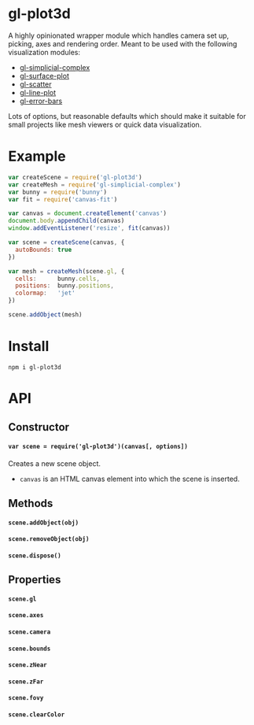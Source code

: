 gl-plot3d
==========
A highly opinionated wrapper module which handles camera set up, picking, axes and rendering order.  Meant to be used with the following visualization modules:

* [gl-simplicial-complex](https://github.com/mikolalysenko/gl-simplicial-complex)
* [gl-surface-plot](https://github.com/mikolalysenko/gl-surface-plot)
* [gl-scatter](https://github.com/mikolalysenko/gl-scatter-plot)
* [gl-line-plot](https://github.com/mikolalysenko/gl-line-plot)
* [gl-error-bars](https://github.com/mikolalysenko/gl-error-bars)

Lots of options, but reasonable defaults which should make it suitable for small projects like mesh viewers or quick data visualization.

# Example

```javascript
var createScene = require('gl-plot3d')
var createMesh = require('gl-simplicial-complex')
var bunny = require('bunny')
var fit = require('canvas-fit')

var canvas = document.createElement('canvas')
document.body.appendChild(canvas)
window.addEventListener('resize', fit(canvas))

var scene = createScene(canvas, {
  autoBounds: true
})

var mesh = createMesh(scene.gl, {
  cells:      bunny.cells,
  positions:  bunny.positions,
  colormap:   'jet'
})

scene.addObject(mesh)
```

# Install

```
npm i gl-plot3d
```

# API

## Constructor

#### `var scene = require('gl-plot3d')(canvas[, options])`

Creates a new scene object.

* `canvas` is an HTML canvas element into which the scene is inserted.

## Methods

#### `scene.addObject(obj)`

#### `scene.removeObject(obj)`

#### `scene.dispose()`


## Properties

#### `scene.gl`

#### `scene.axes`

#### `scene.camera`

#### `scene.bounds`

#### `scene.zNear`

#### `scene.zFar`

#### `scene.fovy`

#### `scene.clearColor`